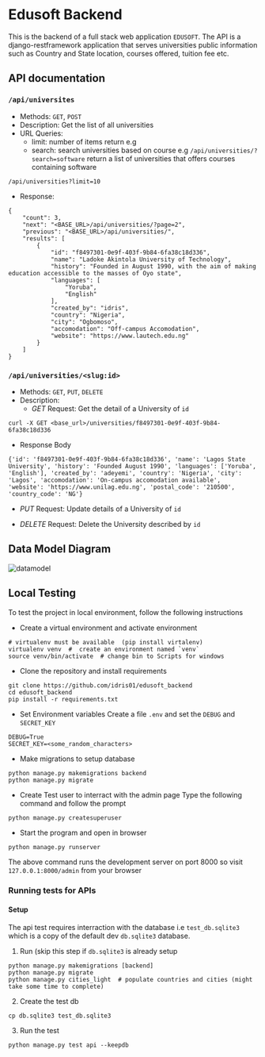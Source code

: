 # Edusoft Backend
This is the backend of a full stack web application `EDUSOFT`. The API is a django-restframework application that serves universities public information such as Country and State location, courses offered, tuition fee etc.


## API documentation

### `/api/universites`
- Methods: `GET`, `POST`
- Description: Get the list of all universities
- URL Queries:
  - limit: number of items return e.g
  - search: search universities based on course e.g `/api/universities/?search=software` return a list of universities that offers courses containing software
```
/api/universities?limit=10
```
- Response:
```
{
    "count": 3,
    "next": "<BASE_URL>/api/universities/?page=2",
    "previous": "<BASE_URL>/api/universities/",
    "results": [
        {
            "id": "f8497301-0e9f-403f-9b84-6fa38c18d336",
            "name": "Ladoke Akintola University of Technology",
            "history": "Founded in August 1990, with the aim of making education accessible to the masses of Oyo state",
            "languages": [
                "Yoruba",
                "English"
            ],
            "created_by": "idris",
            "country": "Nigeria",
            "city": "Ogbomoso",
            "accomodation": "Off-campus Accomodation",
            "website": "https://www.lautech.edu.ng"
        }
    ]
}
```

### `/api/universities/<slug:id>`
- Methods: `GET`, `PUT`, `DELETE`
- Description: 
   - *GET* Request:
   Get the detail of a University of `id`

```
curl -X GET <base_url>/universities/f8497301-0e9f-403f-9b84-6fa38c18d336
```
   - Response Body

```
{'id': 'f8497301-0e9f-403f-9b84-6fa38c18d336', 'name': 'Lagos State University', 'history': 'Founded August 1990', 'languages': ['Yoruba', 'English'], 'created_by': 'adeyemi', 'country': 'Nigeria', 'city': 'Lagos', 'accomodation': 'On-campus accomodation available', 'website': 'https://www.unilag.edu.ng', 'postal_code': '210500', 'country_code': 'NG'}
```
   - *PUT* Request:
   Update details of a University of `id`

   - *DELETE* Request:
   Delete the University described by `id`


## Data Model Diagram

![datamodel]('updatedModelDiagram.png')


## Local Testing
To test the project in  local environment, follow the following instructions

- Create a virtual environment and activate environment
```
# virtualenv must be available  (pip install virtalenv)
virtualenv venv  #  create an environment named `venv`
source venv/bin/activate  # change bin to Scripts for windows

```

- Clone the repository and install requirements
```
git clone https://github.com/idris01/edusoft_backend
cd edusoft_backend
pip install -r requirements.txt
```

- Set Environment variables
Create a file `.env` and set the `DEBUG` and `SECRET_KEY`
```
DEBUG=True
SECRET_KEY=<some_random_characters>
```
- Make migrations to setup database
```
python manage.py makemigrations backend
python manage.py migrate
```

- Create Test user to interract with the admin page
Type the following  command and follow the prompt

```
python manage.py createsuperuser
```


- Start the program and open in browser
```
python manage.py runserver
```
The above command runs the development server on port 8000
so visit `127.0.0.1:8000/admin` from your browser


### Running tests for APIs
#### Setup
The api test requires interraction with the database i.e `test_db.sqlite3` which is a copy of the default dev `db.sqlite3` database.

1. Run (skip this step if `db.sqlite3` is already setup

```
python manage.py makemigrations [backend]
python manage.py migrate
python manage.py cities_light  # populate countries and cities (might take some time to complete)

```

2. Create the test db
```
cp db.sqlite3 test_db.sqlite3
```

3. Run the test

```
python manage.py test api --keepdb
```
